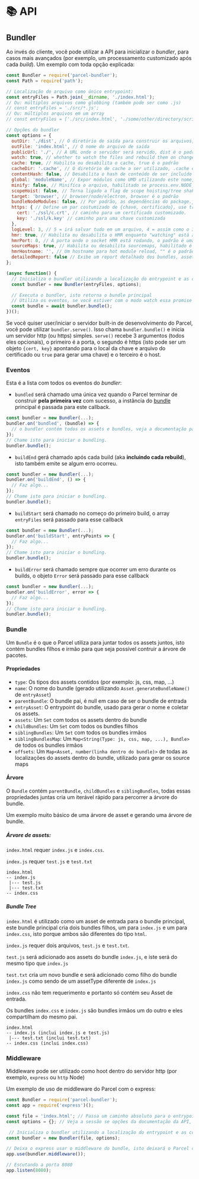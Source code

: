 # 📚 API

## Bundler

Ao invés do cliente, você pode utilizar a API para inicializar o _bundler_, para casos mais avançados (por exemplo, um processamento customizado após cada _build_).
Um exemplo com toda opção explicada:

```Javascript
const Bundler = require('parcel-bundler');
const Path = require('path');

// Localização do arquivo como único entrypoint:
const entryFiles = Path.join(__dirname, './index.html');
// Ou: múltiplos arquivos como globbing (também pode ser como .js)
// const entryFiles = './src/*.js';
// Ou: múltiplos arquivos em um array
// const entryFiles = ['./src/index.html', './some/other/directory/scripts.js'];

// Opções do bundler
const options = {
  outDir: './dist', // O diretório de saída para construir os arquivos, dist é o padrão
  outFile: 'index.html', // O nome do arquivo de saída
  publicUrl: './', // A URL onde o servidor será servido, dist é o padrão
  watch: true, // whether to watch the files and rebuild them on change, defaults to process.env.NODE_ENV !== 'production'
  cache: true, // Habilita ou desabilita o cache, true é o padrão
  cacheDir: '.cache', // O diretório de cache a ser utilizado, .cache é o padrão
  contentHash: false, // Desabilita o hash de conteúdo de ser incluído no nome do arquivo
  global: 'moduleName', // Expor módulos como UMD utilizando este nome, desativado por padrão
  minify: false, // Minifica o arquivo, habilitado se process.env.NODE_ENV === 'production'
  scopeHoist: false, // Torna ligado a flag de scope hoisting/tree shaking experimental, para pequenas builds de produção
  target: 'browser', // browser/node/electron, browser é o padrão
  bundleNodeModules: false, // Por padrão, as dependências do package.json não são incluídas ao usar a opção 'node' ou 'electron' na opção 'target' acima. Defina como true para adicioná-los ao bundle, false é o padrão
  https: { // Define um par costumizado de {chave, certificado}, use true para gerar um ou false para utilizar http.
    cert: './ssl/c.crt', // caminho para um certificado customizado.
    key: './ssl/k.key' // caminho para uma chave customizada
  },
  logLevel: 3, // 5 = irá salvar tudo em um arquivo, 4 = assim como o 3 mas com timestamp e adicionalmente irá logar as requisições http realizadas para o servidor, 3 = irá loggar tudo, 2 = irá loggar avisos e erros, 1 = irá loggar erros
  hmr: true, // Habilita ou desabilita o HMR enquanto "watching" está ativo
  hmrPort: 0, // A porta onde o socket HMR está rodando, o padrão é uma porta livre aleatória (0 no node.js resolve para uma porta livre)
  sourceMaps: true, // Habilita ou desabilita sourcemaps, habilitado é o padrão (builds minificadas atualmente sempre criam sourcemaps)
  hmrHostname: '', // Um hostname para hot module reload, "" é o padrão
  detailedReport: false // Exibe um report detalhado dos bundles, assets, tamanho de arquivos e tempos, false é o padrão, os reports são exibidos somente se o watch estiver desabilidado
};

(async function() {
  // Inicializa o bundler utilizando a localização do entrypoint e as configurações especificadas.
  const bundler = new Bundler(entryFiles, options);

  // Executa o bundler, isto retorna o bundle principal
  // Utiliza os eventos, se você estiver com o modo watch essa promise será disparada uma única vez e não a cada rebuild
  const bundle = await bundler.bundle();
})();
```

Se você quiser user/iniciar o servidor built-in de desenvolvimento do Parcel, você pode utilizar `bundler.serve()`. Isso chama `bundler.bundle()` e inicia um servidor http (ou https) simples. `serve()` recebe 3 argumentos (todos eles opcionais), o primeiro é a porta, o segundo é https (isto pode ser um objeto `{cert, key}` apontando para o local da chave e arquivo do certificado ou `true` para gerar uma chave) e o terceiro é o host. 

### Eventos

Esta é a lista com todos os eventos do _bundler_:

- `bundled` será chamado uma única vez quando o Parcel terminar de construir **pela primeira vez** com sucesso, a instância do [bundle](#bundle) principal é passada para este callback.

```Javascript
const bundler = new Bundler(...);
bundler.on('bundled', (bundle) => {
  // o bundler contém todos os assets e bundles, veja a documentação para mais detalhes.
});
// Chame isto para iniciar o bundling.
bundler.bundle();
```

- `buildEnd` gerá chamado após cada build (aka **incluindo cada rebuild**), isto também emite se algum erro ocorreu.

```Javascript
const bundler = new Bundler(...);
bundler.on('buildEnd', () => {
  // Faz algo...
});
// Chame isto para iniciar o bundling.
bundler.bundle();
```

- `buildStart` será chamado no começo do primeiro build, o array `entryFiles` será passado para esse callback

```Javascript
const bundler = new Bundler(...);
bundler.on('buildStart', entryPoints => {
  // Faz algo...
});
// Chame isto para iniciar o bundling.
bundler.bundle();
```

- `buildError` será chamado sempre que ocorrer um erro durante os builds, o objeto `Error` será passado para esse callback

```Javascript
const bundler = new Bundler(...);
bundler.on('buildError', error => {
  // Faz algo...
});
// Chame isto para iniciar o bundling.
bundler.bundle();
```

### Bundle

Um `Bundle` é o que o Parcel utiliza para juntar todos os assets juntos, isto contém bundles filhos e irmão para que seja possível contruir a árvore de pacotes.

#### Propriedades

- `type`: Os tipos dos assets contidos (por exemplo: js, css, map, ...)
- `name`: O nome do bundle (gerado utilizando `Asset.generateBundleName()` de `entryAsset`)
- `parentBundle`: O bundle pai, é null em caso de ser o bundle de entrada
- `entryAsset`: O entrypoint do bundle, usado para gerar o nome e coletar os assets.
- `assets`: Um `Set` com todos os assets dentro do bundle
- `childBundles`: Um `Set` com todos os bundles filhos
- `siblingBundles`: Um `Set` com todos os bundles irmãos
- `siblingBundlesMap`: Um `Map<String(Type: js, css, map, ...), Bundle>` de todos os bundles irmãos
- `offsets`: Um `Map<Asset, number(linha dentro do bundle)>` de todas as localizações do assets dentro do bundle, utilizado para gerar os source maps

#### Árvore

O `Bundle` contém `parentBundle`, `childBundles` e `siblingBundles`, todas essas propriedades juntas cria um iterável rápido para percorrer a árvore do bundle.

Um exemplo muito básico de uma árvore de asset e gerando uma árvore de bundle.

##### Árvore de assets:

`index.html` requer `index.js` e `index.css`.

`index.js` requer `test.js` e `test.txt`

```Text
index.html
-- index.js
 |--- test.js
 |--- test.txt
-- index.css
```

##### Bundle Tree

`index.html` é utilizado como um asset de entrada para o bundle principal, este bundle principal cria dois bundles filhos, um para `index.js` e um para `index.css`, isto porque ambos são diferentes do tipo `html`.

`index.js` requer dois arquivos, `test.js` e `test.txt`.

`test.js` será adicionado aos assets do bundle `index.js`, e iste será do mesmo tipo que `index.js`

`test.txt` cria um novo bundle e será adicionado como filho do bundle `index.js` como sendo de um assetType diferente de `index.js`

`index.css` não tem requerimento e portanto só contém seu Asset de entrada.

Os bundles `index.css` e `index.js` são bundles irmãos um do outro e eles compartilham do mesmo pai.

```Text
index.html
-- index.js (inclui index.js e test.js)
 |--- test.txt (inclui test.txt)
-- index.css (inclui index.css)
```

### Middleware

Middleware pode ser utilizado como hoot dentro do servidor http (por exemplo, `express` ou `http` Node)

Um exemplo de uso de middleware do Parcel com o express:

```Javascript
const Bundler = require('parcel-bundler');
const app = require('express')();

const file = 'index.html'; // Passa um caminho absoluto para o entrypoint aqui
const options = {}; // Veja a sessão se opções da documentação da API, para as possibilidades.

 // Inicializa o bundler utilizando a localização do entrypoint e as configurações especificadas.
const bundler = new Bundler(file, options);

// Deixa o express usar o middleware do bundle, isto deixará o Parcel controlar cada requisição feita ao servidor do express
app.use(bundler.middleware());

// Escutando a porta 8080
app.listen(8080);
```
